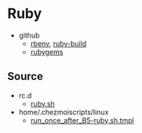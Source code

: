 # Ruby

- github
  - [rbenv](https://github.com/rbenv/rbenv), [ruby-build](https://github.com/rbenv/ruby-build)
  - [rubygems](https://github.com/rubygems/rubygems)

## Source

- rc.d
  - [ruby.sh](../rc.d/ruby.sh)
- home/.chezmoiscripts/linux
  - [run_once_after_B5-ruby.sh.tmpl](../home/.chezmoiscripts/linux/run_once_after_B5-ruby.sh.tmpl)

